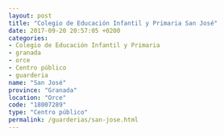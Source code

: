 ```yaml
---
layout: post
title: "Colegio de Educación Infantil y Primaria San José"
date: 2017-09-20 20:57:05 +0200
categories:
- Colegio de Educación Infantil y Primaria
- granada
- orce
- Centro público
- guarderia
name: "San José"
province: "Granada"
location: "Orce"
code: "18007289"
type: "Centro público"
permalink: /guarderias/san-jose.html
---
```

